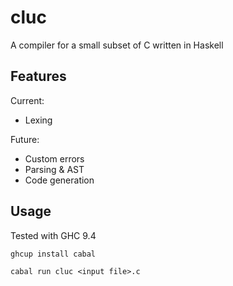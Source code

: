 # cluc

A compiler for a small subset of C written in Haskell

## Features

Current:
- Lexing

Future:
- Custom errors
- Parsing & AST
- Code generation

## Usage

Tested with GHC 9.4

```
ghcup install cabal
```

```
cabal run cluc <input file>.c
```
